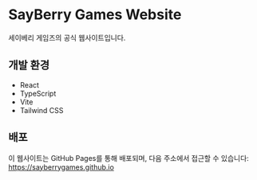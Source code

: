 # SayBerry Games Website

세이베리 게임즈의 공식 웹사이트입니다.

## 개발 환경

- React
- TypeScript
- Vite
- Tailwind CSS

## 배포

이 웹사이트는 GitHub Pages를 통해 배포되며, 다음 주소에서 접근할 수 있습니다:
https://sayberrygames.github.io